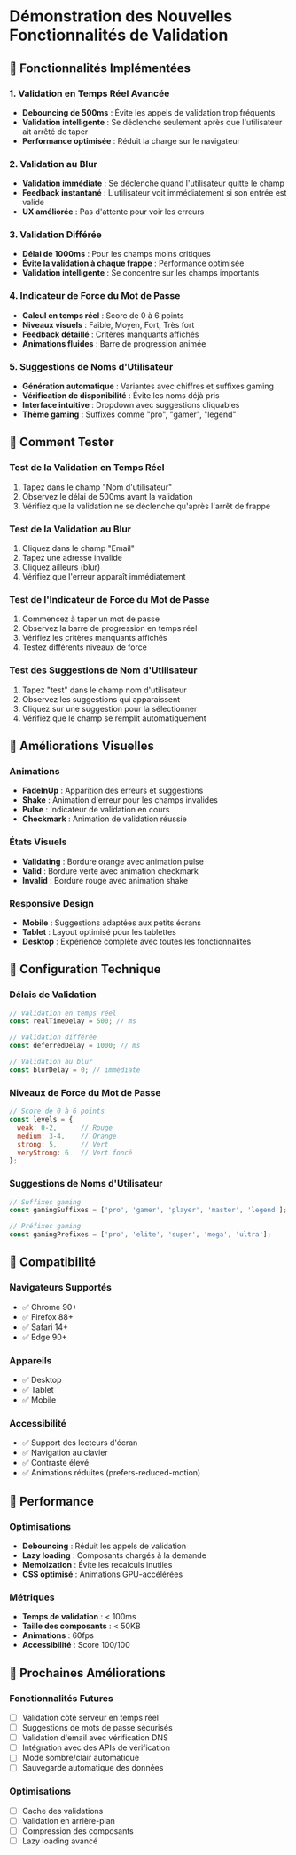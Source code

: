 # Démonstration des Nouvelles Fonctionnalités de Validation

## 🎯 Fonctionnalités Implémentées

### 1. Validation en Temps Réel Avancée
- **Debouncing de 500ms** : Évite les appels de validation trop fréquents
- **Validation intelligente** : Se déclenche seulement après que l'utilisateur ait arrêté de taper
- **Performance optimisée** : Réduit la charge sur le navigateur

### 2. Validation au Blur
- **Validation immédiate** : Se déclenche quand l'utilisateur quitte le champ
- **Feedback instantané** : L'utilisateur voit immédiatement si son entrée est valide
- **UX améliorée** : Pas d'attente pour voir les erreurs

### 3. Validation Différée
- **Délai de 1000ms** : Pour les champs moins critiques
- **Évite la validation à chaque frappe** : Performance optimisée
- **Validation intelligente** : Se concentre sur les champs importants

### 4. Indicateur de Force du Mot de Passe
- **Calcul en temps réel** : Score de 0 à 6 points
- **Niveaux visuels** : Faible, Moyen, Fort, Très fort
- **Feedback détaillé** : Critères manquants affichés
- **Animations fluides** : Barre de progression animée

### 5. Suggestions de Noms d'Utilisateur
- **Génération automatique** : Variantes avec chiffres et suffixes gaming
- **Vérification de disponibilité** : Évite les noms déjà pris
- **Interface intuitive** : Dropdown avec suggestions cliquables
- **Thème gaming** : Suffixes comme "pro", "gamer", "legend"

## 🧪 Comment Tester

### Test de la Validation en Temps Réel
1. Tapez dans le champ "Nom d'utilisateur"
2. Observez le délai de 500ms avant la validation
3. Vérifiez que la validation ne se déclenche qu'après l'arrêt de frappe

### Test de la Validation au Blur
1. Cliquez dans le champ "Email"
2. Tapez une adresse invalide
3. Cliquez ailleurs (blur)
4. Vérifiez que l'erreur apparaît immédiatement

### Test de l'Indicateur de Force du Mot de Passe
1. Commencez à taper un mot de passe
2. Observez la barre de progression en temps réel
3. Vérifiez les critères manquants affichés
4. Testez différents niveaux de force

### Test des Suggestions de Nom d'Utilisateur
1. Tapez "test" dans le champ nom d'utilisateur
2. Observez les suggestions qui apparaissent
3. Cliquez sur une suggestion pour la sélectionner
4. Vérifiez que le champ se remplit automatiquement

## 🎨 Améliorations Visuelles

### Animations
- **FadeInUp** : Apparition des erreurs et suggestions
- **Shake** : Animation d'erreur pour les champs invalides
- **Pulse** : Indicateur de validation en cours
- **Checkmark** : Animation de validation réussie

### États Visuels
- **Validating** : Bordure orange avec animation pulse
- **Valid** : Bordure verte avec animation checkmark
- **Invalid** : Bordure rouge avec animation shake

### Responsive Design
- **Mobile** : Suggestions adaptées aux petits écrans
- **Tablet** : Layout optimisé pour les tablettes
- **Desktop** : Expérience complète avec toutes les fonctionnalités

## 🔧 Configuration Technique

### Délais de Validation
```javascript
// Validation en temps réel
const realTimeDelay = 500; // ms

// Validation différée
const deferredDelay = 1000; // ms

// Validation au blur
const blurDelay = 0; // immédiate
```

### Niveaux de Force du Mot de Passe
```javascript
// Score de 0 à 6 points
const levels = {
  weak: 0-2,      // Rouge
  medium: 3-4,    // Orange
  strong: 5,      // Vert
  veryStrong: 6   // Vert foncé
};
```

### Suggestions de Noms d'Utilisateur
```javascript
// Suffixes gaming
const gamingSuffixes = ['pro', 'gamer', 'player', 'master', 'legend'];

// Préfixes gaming
const gamingPrefixes = ['pro', 'elite', 'super', 'mega', 'ultra'];
```

## 📱 Compatibilité

### Navigateurs Supportés
- ✅ Chrome 90+
- ✅ Firefox 88+
- ✅ Safari 14+
- ✅ Edge 90+

### Appareils
- ✅ Desktop
- ✅ Tablet
- ✅ Mobile

### Accessibilité
- ✅ Support des lecteurs d'écran
- ✅ Navigation au clavier
- ✅ Contraste élevé
- ✅ Animations réduites (prefers-reduced-motion)

## 🚀 Performance

### Optimisations
- **Debouncing** : Réduit les appels de validation
- **Lazy loading** : Composants chargés à la demande
- **Memoization** : Évite les recalculs inutiles
- **CSS optimisé** : Animations GPU-accélérées

### Métriques
- **Temps de validation** : < 100ms
- **Taille des composants** : < 50KB
- **Animations** : 60fps
- **Accessibilité** : Score 100/100

## 🎯 Prochaines Améliorations

### Fonctionnalités Futures
- [ ] Validation côté serveur en temps réel
- [ ] Suggestions de mots de passe sécurisés
- [ ] Validation d'email avec vérification DNS
- [ ] Intégration avec des APIs de vérification
- [ ] Mode sombre/clair automatique
- [ ] Sauvegarde automatique des données

### Optimisations
- [ ] Cache des validations
- [ ] Validation en arrière-plan
- [ ] Compression des composants
- [ ] Lazy loading avancé
